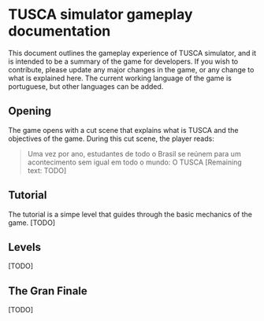 # TUSCA simulator gameplay documentation
This document outlines the gameplay experience of TUSCA simulator, and it is intended to be a summary of the game for developers. If you wish to contribute, please update any major changes in the game, or any change to what is explained here. The current working language of the game is portuguese, but other languages can be added.

## Opening
The game opens with a cut scene that explains what is TUSCA and the objectives of the game. During this cut scene, the player reads:
> Uma vez por ano, estudantes de todo o Brasil se reúnem para um acontecimento sem igual em todo o mundo: O TUSCA [Remaining text: TODO]

## Tutorial
The tutorial is a simpe level that guides through the basic mechanics of the game. [TODO]

## Levels
[TODO]

## The Gran Finale
[TODO]
